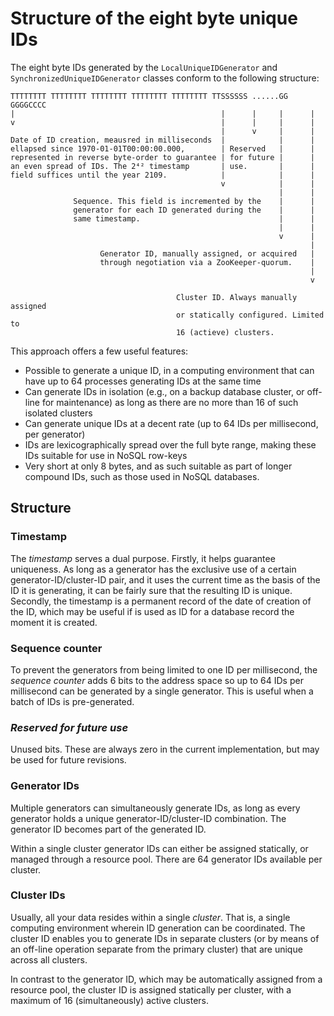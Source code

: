 Structure of the eight byte unique IDs
======================================

The eight byte IDs generated by the `LocalUniqueIDGenerator` and
`SynchronizedUniqueIDGenerator` classes conform to the following structure:

```
TTTTTTTT TTTTTTTT TTTTTTTT TTTTTTTT TTTTTTTT TTSSSSSS ......GG GGGGCCCC
|                                              |      |     |      |
v                                              |      |     |      |
                                               |      v     |      |
Date of ID creation, meausred in milliseconds  |            |      |
ellapsed since 1970-01-01T00:00:00.000,        | Reserved   |      |
represented in reverse byte-order to guarantee | for future |      |
an even spread of IDs. The 2⁴² timestamp       | use.       |      |
field suffices until the year 2109.            |            |      |
                                               v            |      |
                                                            |      |
              Sequence. This field is incremented by the    |      |
              generator for each ID generated during the    |      |
              same timestamp.                               |      |
                                                            |      |
                                                            v      |
                                                                   |
                    Generator ID, manually assigned, or acquired   |
                    through negotiation via a ZooKeeper-quorum.    |
                                                                   |
                                                                   v

                                     Cluster ID. Always manually assigned
                                     or statically configured. Limited to
                                     16 (actieve) clusters.
```

This approach offers a few useful features:

 * Possible to generate a unique ID, in a computing environment that can have up to 64
   processes generating IDs at the same time
 * Can generate IDs in isolation (e.g., on a backup database cluster, or off-line for
   maintenance) as long as there are no more than 16 of such isolated clusters
 * Can generate unique IDs at a decent rate (up to 64 IDs per millisecond, per generator)
 * IDs are lexicographically spread over the full byte range, making these IDs suitable for
   use in NoSQL row-keys
 * Very short at only 8 bytes, and as such suitable as part of longer compound IDs, such
   as those used in NoSQL databases.

## Structure

### Timestamp

The *timestamp* serves a dual purpose. Firstly, it helps guarantee uniqueness. As long as
a generator has the exclusive use of a certain generator-ID/cluster-ID pair, and it uses the
current time as the basis of the ID it is generating, it can be fairly sure that the
resulting ID is unique. Secondly, the timestamp is a permanent record of the date of
creation of the ID, which may be useful if is used as ID for a database record the moment
it is created.

### Sequence counter

To prevent the generators from being limited to one ID per millisecond, the *sequence counter*
adds 6 bits to the address space so up to 64 IDs per millisecond can be generated by a single
generator. This is useful when a batch of IDs is pre-generated.

### *Reserved for future use*

Unused bits. These are always zero in the current implementation, but may be used for
future revisions.

### Generator IDs

Multiple generators can simultaneously generate IDs, as long as every generator holds
a unique generator-ID/cluster-ID combination. The generator ID becomes part of the
generated ID.

Within a single cluster generator IDs can either be assigned statically, or managed
through a resource pool. There are 64 generator IDs available per cluster.

### Cluster IDs

Usually, all your data resides within a single *cluster*. That is, a single computing
environment wherein ID generation can be coordinated. The cluster ID enables you to
generate IDs in separate clusters (or by means of an off-line operation separate from
the primary cluster) that are unique across all clusters.

In contrast to the generator ID, which may be automatically assigned from a resource
pool, the cluster ID is assigned statically per cluster, with a maximum of 16
(simultaneously) active clusters.
